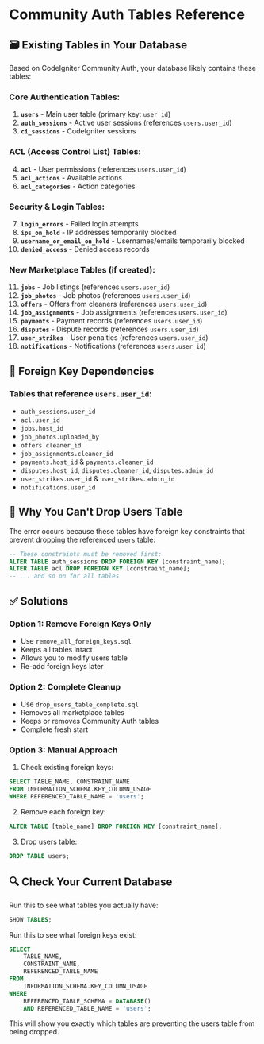 # Community Auth Tables Reference

## 🗃️ **Existing Tables in Your Database**

Based on CodeIgniter Community Auth, your database likely contains these tables:

### **Core Authentication Tables:**
1. **`users`** - Main user table (primary key: `user_id`)
2. **`auth_sessions`** - Active user sessions (references `users.user_id`)
3. **`ci_sessions`** - CodeIgniter sessions

### **ACL (Access Control List) Tables:**
4. **`acl`** - User permissions (references `users.user_id`)
5. **`acl_actions`** - Available actions
6. **`acl_categories`** - Action categories

### **Security & Login Tables:**
7. **`login_errors`** - Failed login attempts
8. **`ips_on_hold`** - IP addresses temporarily blocked
9. **`username_or_email_on_hold`** - Usernames/emails temporarily blocked
10. **`denied_access`** - Denied access records

### **New Marketplace Tables (if created):**
11. **`jobs`** - Job listings (references `users.user_id`)
12. **`job_photos`** - Job photos (references `users.user_id`)
13. **`offers`** - Offers from cleaners (references `users.user_id`)
14. **`job_assignments`** - Job assignments (references `users.user_id`)
15. **`payments`** - Payment records (references `users.user_id`)
16. **`disputes`** - Dispute records (references `users.user_id`)
17. **`user_strikes`** - User penalties (references `users.user_id`)
18. **`notifications`** - Notifications (references `users.user_id`)

## 🔗 **Foreign Key Dependencies**

### **Tables that reference `users.user_id`:**
- `auth_sessions.user_id`
- `acl.user_id`
- `jobs.host_id`
- `job_photos.uploaded_by`
- `offers.cleaner_id`
- `job_assignments.cleaner_id`
- `payments.host_id` & `payments.cleaner_id`
- `disputes.host_id`, `disputes.cleaner_id`, `disputes.admin_id`
- `user_strikes.user_id` & `user_strikes.admin_id`
- `notifications.user_id`

## 🚨 **Why You Can't Drop Users Table**

The error occurs because these tables have foreign key constraints that prevent dropping the referenced `users` table:

```sql
-- These constraints must be removed first:
ALTER TABLE auth_sessions DROP FOREIGN KEY [constraint_name];
ALTER TABLE acl DROP FOREIGN KEY [constraint_name];
-- ... and so on for all tables
```

## ✅ **Solutions**

### **Option 1: Remove Foreign Keys Only**
- Use `remove_all_foreign_keys.sql`
- Keeps all tables intact
- Allows you to modify users table
- Re-add foreign keys later

### **Option 2: Complete Cleanup**
- Use `drop_users_table_complete.sql`
- Removes all marketplace tables
- Keeps or removes Community Auth tables
- Complete fresh start

### **Option 3: Manual Approach**
1. Check existing foreign keys:
```sql
SELECT TABLE_NAME, CONSTRAINT_NAME 
FROM INFORMATION_SCHEMA.KEY_COLUMN_USAGE 
WHERE REFERENCED_TABLE_NAME = 'users';
```

2. Remove each foreign key:
```sql
ALTER TABLE [table_name] DROP FOREIGN KEY [constraint_name];
```

3. Drop users table:
```sql
DROP TABLE users;
```

## 🔍 **Check Your Current Database**

Run this to see what tables you actually have:
```sql
SHOW TABLES;
```

Run this to see what foreign keys exist:
```sql
SELECT 
    TABLE_NAME,
    CONSTRAINT_NAME,
    REFERENCED_TABLE_NAME
FROM 
    INFORMATION_SCHEMA.KEY_COLUMN_USAGE 
WHERE 
    REFERENCED_TABLE_SCHEMA = DATABASE()
    AND REFERENCED_TABLE_NAME = 'users';
```

This will show you exactly which tables are preventing the users table from being dropped.
